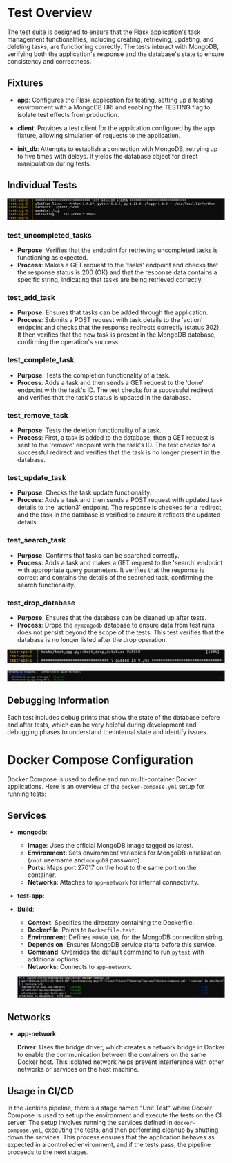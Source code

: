 # Test Overview

The test suite is designed to ensure that the Flask application's task management functionalities, including creating, retrieving, updating, and deleting tasks, are functioning correctly. The tests interact with MongoDB, verifying both the application's response and the database's state to ensure consistency and correctness.

## Fixtures
- **app**: Configures the Flask application for testing, setting up a testing environment with a MongoDB URI and enabling the TESTING flag to isolate test effects from production.

- **client**: Provides a test client for the application configured by the app fixture, allowing simulation of requests to the application.

- **init_db**: Attempts to establish a connection with MongoDB, retrying up to five times with delays. It yields the database object for direct manipulation during tests.

## Individual Tests

![alt text](photos/2.png)

### test_uncompleted_tasks

- **Purpose**: Verifies that the endpoint for retrieving uncompleted tasks is functioning as expected.
- **Process**: Makes a GET request to the 'tasks' endpoint and checks that the response status is 200 (OK) and that the response data contains a specific string, indicating that tasks are being retrieved correctly.

### test_add_task

- **Purpose**: Ensures that tasks can be added through the application.
- **Process**: Submits a POST request with task details to the 'action' endpoint and checks that the response redirects correctly (status 302). It then verifies that the new task is present in the MongoDB database, confirming the operation's success.

### test_complete_task

- **Purpose**: Tests the completion functionality of a task.
- **Process**: Adds a task and then sends a GET request to the 'done' endpoint with the task's ID. The test checks for a successful redirect and verifies that the task's status is updated in the database.

### test_remove_task

- **Purpose**: Tests the deletion functionality of a task.
- **Process**: First, a task is added to the database, then a GET request is sent to the 'remove' endpoint with the task's ID. The test checks for a successful redirect and verifies that the task is no longer present in the database.

### test_update_task

- **Purpose**: Checks the task update functionality.
- **Process**: Adds a task and then sends a POST request with updated task details to the 'action3' endpoint. The response is checked for a redirect, and the task in the database is verified to ensure it reflects the updated details.

### test_search_task

- **Purpose**: Confirms that tasks can be searched correctly.
- **Process**: Adds a task and makes a GET request to the 'search' endpoint with appropriate query parameters. It verifies that the response is correct and contains the details of the searched task, confirming the search functionality.

### test_drop_database
- **Purpose**: Ensures that the database can be cleaned up after tests.
- **Process**: Drops the `mymongodb` database to ensure data from test runs does not persist beyond the scope of the tests. This test verifies that the database is no longer listed after the drop operation.

![alt text](photos/3.png)

![alt text](photos/4.png)

## Debugging Information

Each test includes debug prints that show the state of the database before and after tests, which can be very helpful during development and debugging phases to understand the internal state and identify issues.

# Docker Compose Configuration

Docker Compose is used to define and run multi-container Docker applications. Here is an overview of the `docker-compose.yml` setup for running tests:

## Services

- **mongodb**:

  - **Image**: Uses the official MongoDB image tagged as latest.
  - **Environment**: Sets environment variables for MongoDB initialization (`root` username and `mongoDB` password).
  - **Ports**: Maps port 27017 on the host to the same port on the container.
  - **Networks**: Attaches to `app-network` for internal connectivity.

- **test-app**:
- **Build**:

    - **Context**: Specifies the directory containing the Dockerfile.
    - **Dockerfile**: Points to `Dockerfile.test`.
  - **Environment**: Defines `MONGO_URL` for the MongoDB connection string.
  - **Depends on**: Ensures MongoDB service starts before this service.
  - **Command**: Overrides the default command to run `pytest` with additional options.
  - **Networks**: Connects to `app-network`.

  ![alt text](photos/1.png)

## Networks

- **app-network**:

  **Driver**: Uses the bridge driver, which creates a network bridge in Docker to enable the communication between the containers on the same Docker host. This isolated network helps prevent interference with other networks or services on the host machine.

## Usage in CI/CD

In the Jenkins pipeline, there's a stage named "Unit Test" where Docker Compose is used to set up the environment and execute the tests on the CI server. The setup involves running the services defined in `docker-compose.yml`, executing the tests, and then performing cleanup by shutting down the services. This process ensures that the application behaves as expected in a controlled environment, and if the tests pass, the pipeline proceeds to the next stages.

